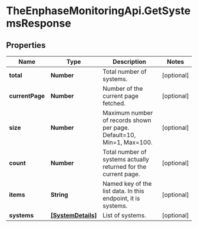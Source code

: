 # TheEnphaseMonitoringApi.GetSystemsResponse

## Properties

Name | Type | Description | Notes
------------ | ------------- | ------------- | -------------
**total** | **Number** | Total number of systems. | [optional] 
**currentPage** | **Number** | Number of the current page fetched. | [optional] 
**size** | **Number** | Maximum number of records shown per page. Default&#x3D;10, Min&#x3D;1, Max&#x3D;100. | [optional] 
**count** | **Number** | Total number of systems actually returned for the current page. | [optional] 
**items** | **String** | Named key of the list data. In this endpoint, it is systems. | [optional] 
**systems** | [**[SystemDetails]**](SystemDetails.md) | List of systems. | [optional] 


